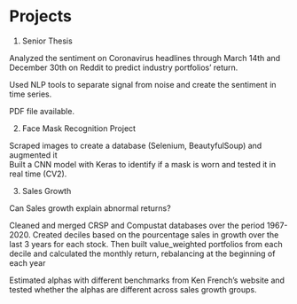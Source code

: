 # Projects

1. Senior Thesis 

Analyzed the sentiment on Coronavirus headlines through March 14th and December 30th on Reddit to predict industry portfolios’ return. 

Used NLP tools to separate signal from noise and create the sentiment in time series.

PDF file available. 

2. Face Mask Recognition Project 

Scraped images to create a database (Selenium, BeautyfulSoup) and augmented it			        
Built a CNN model with Keras to identify if a mask is worn and tested it in real time (CV2).

3. Sales Growth

Can Sales growth explain abnormal returns? 

Cleaned and merged CRSP and Compustat databases over the period 1967-2020.
Created deciles based on the pourcentage sales in growth over the last 3 years for each stock. 
Then built value_weighted portfolios from each decile and calculated the monthly return, rebalancing at the beginning of each year

Estimated alphas with different benchmarks from Ken French’s website and tested whether the alphas are different across sales growth groups.






